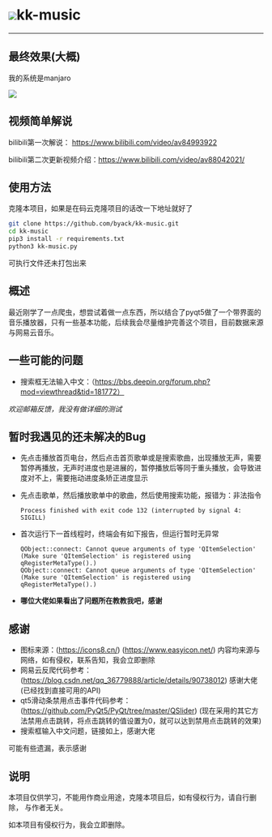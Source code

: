 # ![](https://pic.downk.cc/item/5e2ab4fc2fb38b8c3c5fa4ee.jpg)kk-music

---

## 最终效果(大概)

我的系统是manjaro

![](https://pic.downk.cc/item/5e3fe9462fb38b8c3c5287c7.png)

## 视频简单解说

bilibili第一次解说： https://www.bilibili.com/video/av84993922 

bilibili第二次更新视频介绍：https://www.bilibili.com/video/av88042021/

## 使用方法

克隆本项目，如果是在码云克隆项目的话改一下地址就好了

```bash
git clone https://github.com/byack/kk-music.git
cd kk-music
pip3 install -r requirements.txt
python3 kk-music.py
```

可执行文件还未打包出来

## 概述

最近刚学了一点爬虫，想尝试着做一点东西，所以结合了pyqt5做了一个带界面的音乐播放器，只有一些基本功能，后续我会尽量维护完善这个项目，目前数据来源与网易云音乐。

## 一些可能的问题

+ 搜索框无法输入中文：（https://bbs.deepin.org/forum.php?mod=viewthread&tid=181772）

*欢迎邮箱反馈，我没有做详细的测试*

## 暂时我遇见的还未解决的Bug

+ 先点击播放首页电台，然后点击首页歌单或是搜索歌曲，出现播放无声，需要暂停再播放，无声时进度也是进展的，暂停播放后等同于重头播放，会导致进度对不上，需要拖动进度条矫正进度显示

+ 先点击歌单，然后播放歌单中的歌曲，然后使用搜索功能，报错为：非法指令

    ```
    Process finished with exit code 132 (interrupted by signal 4: SIGILL)
    ```

+ 首次运行下一首线程时，终端会有如下报告，但运行暂时无异常

    ```
    QObject::connect: Cannot queue arguments of type 'QItemSelection'
    (Make sure 'QItemSelection' is registered using qRegisterMetaType().)
    QObject::connect: Cannot queue arguments of type 'QItemSelection'
    (Make sure 'QItemSelection' is registered using qRegisterMetaType().)
    ```

+ **哪位大佬如果看出了问题所在教教我吧，感谢**

## 感谢

+ 图标来源：(https://icons8.cn/) (https://www.easyicon.net/) 内容均来源与网络，如有侵权，联系告知，我会立即删除
+ 网易云反爬代码参考：(https://blog.csdn.net/qq_36779888/article/details/90738012) 感谢大佬 (已经找到直接可用的API)
+ qt5滑动条禁用点击事件代码参考：(https://github.com/PyQt5/PyQt/tree/master/QSlider) (现在采用的其它方法禁用点击跳转，将点击跳转的值设置为0，就可以达到禁用点击跳转的效果)
+ 搜索框输入中文问题，链接如上，感谢大佬

可能有些遗漏，表示感谢

## 说明

本项目仅供学习，不能用作商业用途，克隆本项目后，如有侵权行为，请自行删除， 与作者无关。

如本项目有侵权行为，我会立即删除。